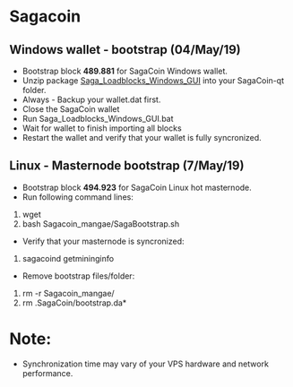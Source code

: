 # Sagacoin
## Windows wallet - bootstrap (04/May/19)
- Bootstrap block **489.881** for SagaCoin Windows wallet.
- Unzip package [Saga_Loadblocks_Windows_GUI](https://drive.google.com/file/d/1suw7aBCDdaWtLl4bPeYiP7gAHtWxzfiK/view?usp=sharing) into your SagaCoin-qt folder.
- Always - Backup your wallet.dat first.
- Close the SagaCoin wallet
- Run Saga_Loadblocks_Windows_GUI.bat
- Wait for wallet to finish importing all blocks
- Restart the wallet and verify that your wallet is fully syncronized.

## Linux - Masternode bootstrap (7/May/19)
- Bootstrap block **494.923** for SagaCoin Linux hot masternode.
- Run following command lines:
1. wget 
2. bash Sagacoin_mangae/SagaBootstrap.sh
- Verify that your masternode is syncronized:
1. sagacoind getmininginfo
- Remove bootstrap files/folder:
1. rm -r Sagacoin_mangae/
2. rm .SagaCoin/bootstrap.da*

# Note:
- Synchronization time may vary of your VPS hardware and network performance.
